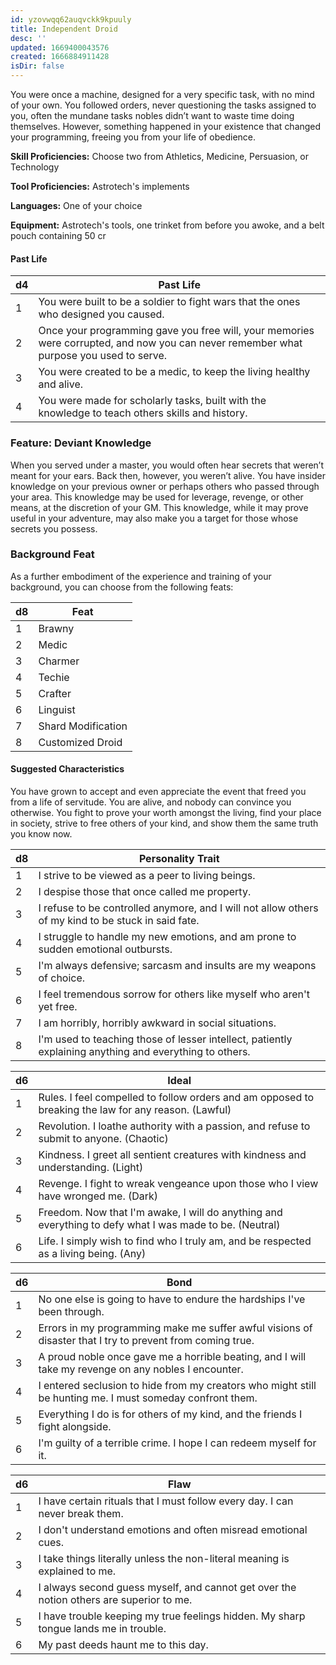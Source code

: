 ```yaml
---
id: yzovwqq62auqvckk9kpuuly
title: Independent Droid
desc: ''
updated: 1669400043576
created: 1666884911428
isDir: false
---
```


You were once a machine, designed for a very specific task, with no mind of your own. You followed orders, never questioning the tasks assigned to you, often the mundane tasks nobles didn’t want to waste time doing themselves. However, something happened in your existence that changed your programming, freeing you from your life of obedience.

**Skill Proficiencies:** Choose two from Athletics, Medicine, Persuasion, or Technology

**Tool Proficiencies:** Astrotech's implements

**Languages:** One of your choice

**Equipment:** Astrotech's tools, one trinket from before you awoke, and a belt pouch containing 50 cr

#### Past Life

| d4 | Past Life |
| --- | --- |
| 1 | You were built to be a soldier to fight wars that the ones who designed you caused. |
| 2 | Once your programming gave you free will, your memories were corrupted, and now you can never remember what purpose you used to serve. |
| 3 | You were created to be a medic, to keep the living healthy and alive. |
| 4 | You were made for scholarly tasks, built with the knowledge to teach others skills and history. |

### Feature: Deviant Knowledge

When you served under a master, you would often hear secrets that weren’t meant for your ears. Back then, however, you weren’t alive. You have insider knowledge on your previous owner or perhaps others who passed through your area. This knowledge may be used for leverage, revenge, or other means, at the discretion of your GM. This knowledge, while it may prove useful in your adventure, may also make you a target for those whose secrets you possess.

### Background Feat

As a further embodiment of the experience and training of your background, you can choose from the following feats:

| d8 | Feat |
| --- | --- |
| 1 | Brawny |
| 2 | Medic |
| 3 | Charmer |
| 4 | Techie |
| 5 | Crafter |
| 6 | Linguist |
| 7 | Shard Modification |
| 8 | Customized Droid |

#### Suggested Characteristics

You have grown to accept and even appreciate the event that freed you from a life of servitude. You are alive, and nobody can convince you otherwise. You fight to prove your worth amongst the living, find your place in society, strive to free others of your kind, and show them the same truth you know now.

| d8 | Personality Trait |
| --- | --- |
| 1 | I strive to be viewed as a peer to living beings. |
| 2 | I despise those that once called me property. |
| 3 | I refuse to be controlled anymore, and I will not allow others of my kind to be stuck in said fate. |
| 4 | I struggle to handle my new emotions, and am prone to sudden emotional outbursts. |
| 5 | I'm always defensive; sarcasm and insults are my weapons of choice. |
| 6 | I feel tremendous sorrow for others like myself who aren't yet free. |
| 7 | I am horribly, horribly awkward in social situations. |
| 8 | I'm used to teaching those of lesser intellect, patiently explaining anything and everything to others. |

| d6 | Ideal |
| --- | --- |
| 1 | Rules. I feel compelled to follow orders and am opposed to breaking the law for any reason. (Lawful) |
| 2 | Revolution. I loathe authority with a passion, and refuse to submit to anyone. (Chaotic) |
| 3 | Kindness. I greet all sentient creatures with kindness and understanding. (Light) |
| 4 | Revenge. I fight to wreak vengeance upon those who I view have wronged me. (Dark) |
| 5 | Freedom. Now that I'm awake, I will do anything and everything to defy what I was made to be. (Neutral) |
| 6 | Life. I simply wish to find who I truly am, and be respected as a living being. (Any) |

| d6 | Bond |
| --- | --- |
| 1 | No one else is going to have to endure the hardships I've been through. |
| 2 | Errors in my programming make me suffer awful visions of disaster that I try to prevent from coming true. |
| 3 | A proud noble once gave me a horrible beating, and I will take my revenge on any nobles I encounter. |
| 4 | I entered seclusion to hide from my creators who might still be hunting me. I must someday confront them. |
| 5 | Everything I do is for others of my kind, and the friends I fight alongside. |
| 6 | I'm guilty of a terrible crime. I hope I can redeem myself for it. |

| d6 | Flaw |
| --- | --- |
| 1 | I have certain rituals that I must follow every day. I can never break them. |
| 2 | I don't understand emotions and often misread emotional cues. |
| 3 | I take things literally unless the non-literal meaning is explained to me. |
| 4 | I always second guess myself, and cannot get over the notion others are superior to me. |
| 5 | I have trouble keeping my true feelings hidden. My sharp tongue lands me in trouble. |
| 6 | My past deeds haunt me to this day. |
